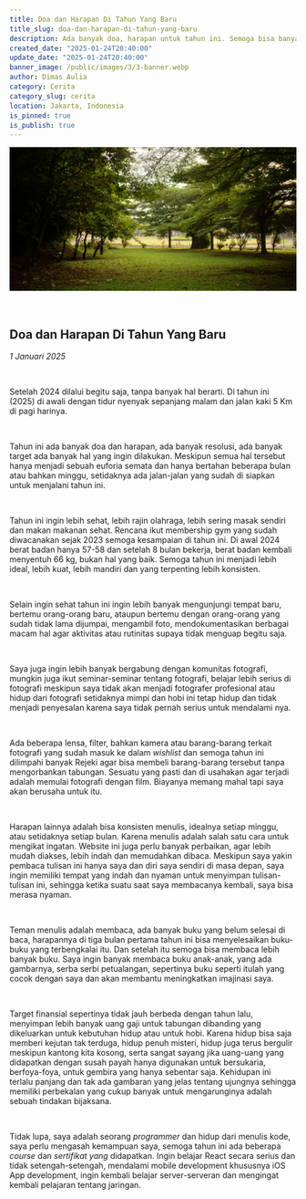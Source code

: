 ```yaml
---
title: Doa dan Harapan Di Tahun Yang Baru
title_slug: doa-dan-harapan-di-tahun-yang-baru
description: Ada banyak doa, harapan untuk tahun ini. Semoga bisa banyak yang terwujud
created_date: "2025-01-24T20:40:00"
update_date: "2025-01-24T20:40:00"
banner_image: /public/images/3/3-banner.webp
author: Dimas Aulia
category: Cerita
category_slug: cerita
location: Jakarta, Indonesia
is_pinned: true
is_publish: true
---
```



![Lapangan dengan rumput hijau kekuningan yang di sekitarnya terdapat pepohonan yang rindang](/public/images/3/3-banner.webp)

<br>

## Doa dan Harapan Di Tahun Yang Baru
*1 Januari 2025*

<br>

Setelah 2024 dilalui begitu saja, tanpa banyak hal berarti. Di tahun ini (2025) di awali dengan tidur nyenyak sepanjang malam dan jalan kaki 5 Km di pagi harinya.

<br>

Tahun ini ada banyak doa dan harapan, ada banyak resolusi, ada banyak target ada banyak hal yang ingin dilakukan. Meskipun semua hal tersebut hanya menjadi sebuah euforia semata dan hanya bertahan beberapa bulan atau bahkan minggu, setidaknya ada jalan-jalan yang sudah di siapkan untuk menjalani tahun ini.

<br>

Tahun ini ingin lebih sehat, lebih rajin olahraga, lebih sering masak sendiri dan makan makanan sehat. Rencana ikut membership gym yang sudah diwacanakan sejak 2023 semoga kesampaian di tahun ini. Di awal 2024 berat badan hanya 57-58 dan setelah 8 bulan bekerja, berat badan kembali menyentuh 66 kg, bukan hal yang baik. Semoga tahun ini menjadi lebih ideal, lebih kuat, lebih mandiri dan yang terpenting lebih konsisten.

<br>

Selain ingin sehat tahun ini ingin lebih banyak mengunjungi tempat baru, bertemu orang-orang baru, ataupun bertemu dengan orang-orang yang sudah tidak lama dijumpai, mengambil foto, mendokumentasikan berbagai macam hal agar aktivitas atau rutinitas supaya tidak menguap begitu saja.

<br>

Saya juga ingin lebih banyak bergabung dengan komunitas fotografi, mungkin juga ikut seminar-seminar tentang fotografi, belajar lebih serius di fotografi meskipun saya tidak akan menjadi fotografer profesional atau hidup dari fotografi setidaknya mimpi dan hobi ini tetap hidup dan tidak menjadi penyesalan karena saya tidak pernah serius untuk mendalami nya.

<br>

Ada beberapa lensa, filter, bahkan kamera atau barang-barang terkait fotografi yang sudah masuk ke dalam *wishlist* dan semoga tahun ini dilimpahi banyak Rejeki agar bisa membeli barang-barang tersebut tanpa mengorbankan tabungan. Sesuatu yang pasti dan di usahakan agar terjadi adalah memulai fotografi dengan film. Biayanya memang mahal tapi saya akan berusaha untuk itu.

<br>

Harapan lainnya adalah bisa konsisten menulis, idealnya setiap minggu, atau setidaknya setiap bulan. Karena menulis adalah salah satu cara untuk mengikat ingatan. Website ini juga perlu banyak perbaikan, agar lebih mudah diakses, lebih indah dan memudahkan dibaca. Meskipun saya yakin pembaca tulisan ini hanya saya dan diri saya sendiri di masa depan, saya ingin memiliki tempat yang indah dan nyaman untuk menyimpan tulisan-tulisan ini, sehingga ketika suatu saat saya membacanya kembali, saya bisa merasa nyaman. 

<br>

Teman menulis adalah membaca, ada banyak buku yang belum selesai di baca, harapannya di tiga bulan pertama tahun ini bisa menyelesaikan buku-buku yang terbengkalai itu. Dan setelah itu semoga bisa membaca lebih banyak buku. Saya ingin banyak membaca buku anak-anak, yang ada gambarnya, serba serbi petualangan, sepertinya buku seperti itulah yang cocok dengan saya dan akan membantu meningkatkan imajinasi saya. 

<br>

Target finansial sepertinya tidak jauh berbeda dengan tahun lalu, menyimpan lebih banyak uang gaji untuk tabungan dibanding yang dikeluarkan untuk kebutuhan hidup atau untuk hobi. Karena hidup bisa saja memberi kejutan tak terduga, hidup penuh misteri, hidup juga terus bergulir meskipun kantong kita kosong, serta sangat sayang jika uang-uang yang didapatkan dengan susah payah hanya digunakan untuk bersukaria, berfoya-foya, untuk gembira yang hanya sebentar saja. Kehidupan ini terlalu panjang dan tak ada gambaran yang jelas tentang ujungnya sehingga memiliki perbekalan yang cukup banyak untuk mengarunginya adalah sebuah tindakan bijaksana.

<br>

Tidak lupa, saya adalah seorang *programmer* dan hidup dari menulis kode, saya perlu mengasah kemampuan saya, semoga tahun ini ada beberapa *course* dan *sertifikat yang* didapatkan. Ingin belajar React secara serius dan tidak setengah-setengah, mendalami mobile development khususnya iOS App development, ingin kembali belajar server-serveran dan mengingat kembali pelajaran tentang jaringan.

<br>
